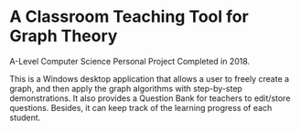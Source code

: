 # A Classroom Teaching Tool for Graph Theory
A-Level Computer Science Personal Project Completed in 2018.

This is a Windows desktop application that allows a user to freely create a graph, and then apply the graph algorithms with step-by-step demonstrations. It also provides a Question Bank for teachers to edit/store questions. Besides, it can keep track of the learning progress of each student.
